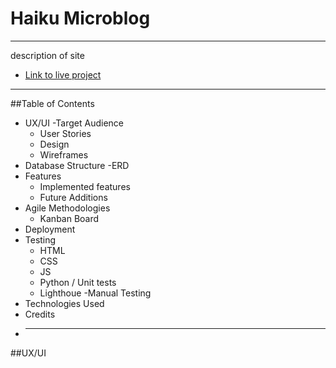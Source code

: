 # Haiku Microblog

---

description of site

- [Link to live project](https://haiku-microblog-ff81dfcf5cfd.herokuapp.com/)

---

##Table of Contents

- UX/UI
  -Target Audience
  - User Stories
  - Design
  - Wireframes
- Database Structure
  -ERD
- Features
  - Implemented features
  - Future Additions
- Agile Methodologies
  - Kanban Board
- Deployment
- Testing
  - HTML
  - CSS
  - JS
  - Python / Unit tests
  - Lighthoue
    -Manual Testing
- Technologies Used
- Credits
- ***

##UX/UI
